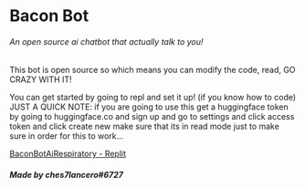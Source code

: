 # Bacon Bot
###### An open source ai chatbot that actually talk to you!

This bot is open source so which means you can modify the code, read, GO CRAZY WITH IT!

You can get started by going to repl and set it up! (if you know how to code) 
JUST A QUICK NOTE: if you are going to use this get a huggingface token by going to huggingface.co and sign up and go to settings and click access token and click create new make sure that its in read mode just to make sure in order for this to work...

[BaconBotAiRespiratory - Replit](https://replit.com/@ches7lancero/BaconBotAiRespiratory)

##### Made by ches7lancero#6727
